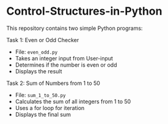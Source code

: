 # Control-Structures-in-Python

This repository contains two simple Python programs:

 Task 1: Even or Odd Checker
- File: `even_odd.py`
- Takes an integer input from User-input
- Determines if the number is even or odd
- Displays the result

 
 Task 2: Sum of Numbers from 1 to 50
- File: `sum_1_to_50.py`
- Calculates the sum of all integers from 1 to 50
- Uses a for loop for iteration
- Displays the final sum
